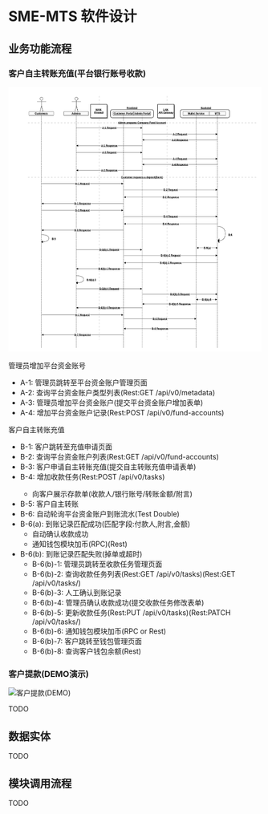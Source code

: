 # SME-MTS 软件设计

## 业务功能流程

### 客户自主转账充值(平台银行账号收款)

![客户自主转账充值](pics/bank-deposit.png)

管理员增加平台资金账号

* A-1: 管理员跳转至平台资金账户管理页面
* A-2: 查询平台资金账户类型列表(Rest:GET <MTS>/api/v0/metadata)
* A-3: 管理员增加平台资金账户(提交平台资金账户增加表单)
* A-4: 增加平台资金账户记录(Rest:POST <MTS>/api/v0/fund-accounts)

客户自主转账充值

* B-1: 客户跳转至充值申请页面
* B-2: 查询平台资金账户列表(Rest:GET <MTS>/api/v0/fund-accounts)
* B-3: 客户申请自主转账充值(提交自主转账充值申请表单)
* B-4: 增加收款任务(Rest:POST <MTS>/api/v0/tasks)
  * 向客户展示存款单(收款人/银行账号/转账金额/附言)
* B-5: 客户自主转账
* B-6: 自动轮询平台资金账户到账流水(Test Double)
* B-6(a): 到账记录匹配成功(匹配字段:付款人,附言,金额)
  * 自动确认收款成功
  * 通知钱包模块加币(RPC)(Rest)
* B-6(b): 到账记录匹配失败(掉单或超时)
  * B-6(b)-1: 管理员跳转至收款任务管理页面
  * B-6(b)-2: 查询收款任务列表(Rest:GET <MTS>/api/v0/tasks)(Rest:GET <MTS>/api/v0/tasks/<uuid>)
  * B-6(b)-3: 人工确认到账记录
  * B-6(b)-4: 管理员确认收款成功(提交收款任务修改表单)
  * B-6(b)-5: 更新收款任务(Rest:PUT <MTS>/api/v0/tasks)(Rest:PATCH <MTS>/api/v0/tasks/<id>)
  * B-6(b)-6: 通知钱包模块加币(RPC or Rest)
  * B-6(b)-7: 客户跳转至钱包管理页面
  * B-6(b)-8: 查询客户钱包余额(Rest)

### 客户提款(DEMO演示)

![客户提款(DEMO)](pics/demo-withdrawal.png)

TODO

## 数据实体

TODO

## 模块调用流程

TODO
